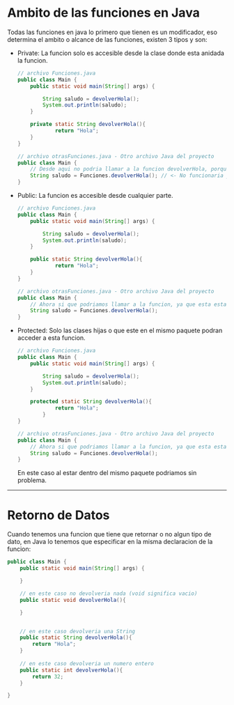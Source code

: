 # Ambito de las funciones en Java

Todas las funciones en java lo primero que tienen es un modificador, eso determina el ambito o alcance de las funciones, existen 3 tipos y son: 

- Private: La funcion solo es accesible desde la clase donde esta anidada la funcion.

    ```java
    // archivo Funciones.java
    public class Main {
        public static void main(String[] args) {

            String saludo = devolverHola();
            System.out.println(saludo);
        }

        private static String devolverHola(){ 
                return "Hola";
        } 
    }
    
    // archivo otrasFunciones.java - Otro archivo Java del proyecto
    public class Main {
        // Desde aqui no podria llamar a la funcion devolverHola, porque no esta en el ambito que corresponde a la clase que lo anida. 
        String saludo = Funciones.devolverHola(); // <- No funcionaria y daria error
    }
    ```

- Public: La funcion es accesible desde cualquier parte.

    ```java
    // archivo Funciones.java
    public class Main {
        public static void main(String[] args) {

            String saludo = devolverHola();
            System.out.println(saludo); 
        }

        public static String devolverHola(){ 
                return "Hola";
        }
    }
    
    // archivo otrasFunciones.java - Otro archivo Java del proyecto
    public class Main {
        // Ahora si que podriamos llamar a la funcion, ya que esta establecida como publica
        String saludo = Funciones.devolverHola();
    }
    ```

- Protected: Solo las clases hijas o que este en el mismo paquete podran acceder a esta funcion.

    ```java
    // archivo Funciones.java
    public class Main {
        public static void main(String[] args) {

            String saludo = devolverHola();
            System.out.println(saludo); 
        }

        protected static String devolverHola(){ 
                return "Hola";
            }
    }
    
    // archivo otrasFunciones.java - Otro archivo Java del proyecto
    public class Main {
        // Ahora si que podriamos llamar a la funcion, ya que esta establecida como publica
        String saludo = Funciones.devolverHola();
    }
    ```
    En este caso al estar dentro del mismo paquete podriamos sin problema.

---

# Retorno de Datos

Cuando tenemos una funcion que tiene que retornar o no algun tipo de dato, en Java lo tenemos que especificar en la misma declaracion de la funcion:

```java
public class Main {
    public static void main(String[] args) {

    }

    // en este caso no devolveria nada (void significa vacio)
    public static void devolverHola(){ 

    } 


    // en este caso devolveria una String
    public static String devolverHola(){ 
        return "Hola";
    } 
    
    // en este caso devolveria un numero entero
    public static int devolverHola(){ 
        return 32;
    }

}
```
